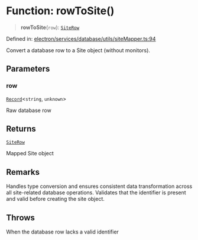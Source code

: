 # Function: rowToSite()

> **rowToSite**(`row`): [`SiteRow`](../interfaces/SiteRow.md)

Defined in: [electron/services/database/utils/siteMapper.ts:94](https://github.com/Nick2bad4u/Uptime-Watcher/blob/dca5483e793478722cd3e6e125cafcec5fc771f0/electron/services/database/utils/siteMapper.ts#L94)

Convert a database row to a Site object (without monitors).

## Parameters

### row

[`Record`](https://www.typescriptlang.org/docs/handbook/utility-types.html#recordkeys-type)\<`string`, `unknown`\>

Raw database row

## Returns

[`SiteRow`](../interfaces/SiteRow.md)

Mapped Site object

## Remarks

Handles type conversion and ensures consistent data transformation
across all site-related database operations. Validates that the identifier
is present and valid before creating the site object.

## Throws

When the database row lacks a valid identifier
